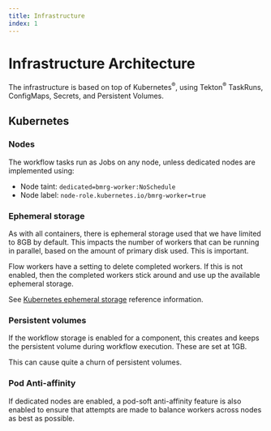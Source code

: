 ```yaml
---
title: Infrastructure
index: 1
---
```


# Infrastructure Architecture

The infrastructure is based on top of Kubernetes<sup>®</sup>, using Tekton<sup>®</sup> TaskRuns, ConfigMaps, Secrets, and Persistent Volumes.

## Kubernetes

### Nodes

The workflow tasks run as Jobs on any node, unless dedicated nodes are implemented using:

- Node taint: `dedicated=bmrg-worker:NoSchedule`
- Node label: `node-role.kubernetes.io/bmrg-worker=true`

### Ephemeral storage

As with all containers, there is ephemeral storage used that we have limited to 8GB by default. This impacts the number of workers that can be running in parallel, based on the amount of primary disk used. This is important.

Flow workers have a setting to delete completed workers. If this is not enabled, then the completed workers stick around and use up the available ephemeral storage.

See [Kubernetes ephemeral storage](https://kubernetes.io/docs/concepts/configuration/manage-compute-resources-container/#local-ephemeral-storage) reference information.

### Persistent volumes

If the workflow storage is enabled for a component, this creates and keeps the persistent volume during workflow execution. These are set at 1GB.

This can cause quite a churn of persistent volumes.

### Pod Anti-affinity

If dedicated nodes are enabled, a pod-soft anti-affinity feature is also enabled to ensure that attempts are made to balance workers across nodes as best as possible.

